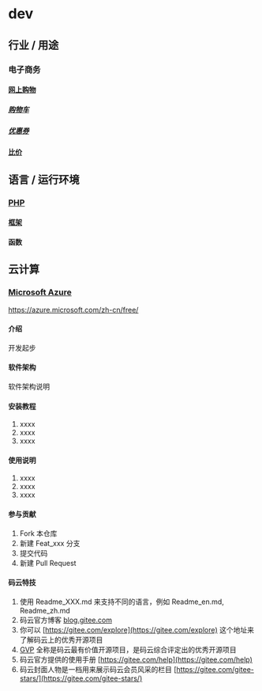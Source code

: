 # dev



## 行业 / 用途

### 电子商务

#### [网上购物](docs/E-commerce/Online_shopping)

##### [购物车](docs/E-commerce/Online_shopping/Shopping_cart_software)

##### [优惠券](docs/E-commerce/Online_shopping/Coupon)

#### [比价](docs/E-commerce/Comparison_shopping_website)



## 语言 / 运行环境

### [PHP](docs/Computer_language/Programming_language/PHP)

#### [框架](docs/Computer_language/Programming_language/PHP/Framework)

#### 函数



## 云计算

### [Microsoft Azure](docs/Cloud_computing/Platform_as_a_service/Microsoft_Azure)

https://azure.microsoft.com/zh-cn/free/



#### 介绍

开发起步

#### 软件架构
软件架构说明


#### 安装教程

1. xxxx
2. xxxx
3. xxxx

#### 使用说明

1. xxxx
2. xxxx
3. xxxx

#### 参与贡献

1. Fork 本仓库
2. 新建 Feat_xxx 分支
3. 提交代码
4. 新建 Pull Request


#### 码云特技

1. 使用 Readme\_XXX.md 来支持不同的语言，例如 Readme\_en.md, Readme\_zh.md
2. 码云官方博客 [blog.gitee.com](https://blog.gitee.com)
3. 你可以 [https://gitee.com/explore](https://gitee.com/explore) 这个地址来了解码云上的优秀开源项目
4. [GVP](https://gitee.com/gvp) 全称是码云最有价值开源项目，是码云综合评定出的优秀开源项目
5. 码云官方提供的使用手册 [https://gitee.com/help](https://gitee.com/help)
6. 码云封面人物是一档用来展示码云会员风采的栏目 [https://gitee.com/gitee-stars/](https://gitee.com/gitee-stars/)

